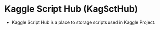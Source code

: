 # Kaggle Script Hub (KagSctHub)

- Kaggle Script Hub is a place to storage scripts used in Kaggle Project. 

